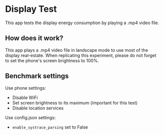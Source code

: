 # Display Test
This app tests the display energy consumption by playing a .mp4 video file.

## How does it work?
This app plays a .mp4 video file in landscape mode to use most of the display real-estate. When replicating this experiment, please do not forget to set the phone's screen brightness to 100%.

## Benchmark settings
Use phone settings:
* Disable WiFi
* Set screen brightness to its maximum (important for this test)
* Disable location services

Use config.json settings:
* `enable_systrace_parsing` set to False
